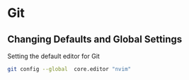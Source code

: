 # Git

## Changing Defaults and Global Settings

Setting the default editor for Git

```bash
git config --global  core.editor "nvim"
```
